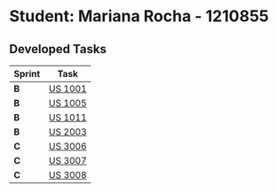 # Student: Mariana Rocha - 1210855

## Developed Tasks


| Sprint | Task                                                                    |
|--------|-------------------------------------------------------------------------|
| **B**  | [US 1001](../SPRINT%20B/US_1001-RegisterSystemUsers/readme.md)          |
| **B**  | [US 1005](../SPRINT%20B/US_1005-SetTeachersOfaCourse/readme.md)         |
| **B**  | [US 1011](../SPRINT%20B/US_1011-ScheduleAnExtraordinaryClass/readme.md) |
| **B**  | [US 2003](../SPRINT%20B/US_2003-ListAllExamsInaCourse/readme.md)        |
| **C**  | [US 3006](../SPRINT%20C/US_3006-CreateaPost-it)                         |
| **C**  | [US 3007](../SPRINT%20C/US_3007-ChangeaPost-it)                         |
| **C**  | [US 3008](../SPRINT%20C/US_3008-UndoLastPost-itChange)                  |
